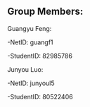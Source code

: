 Group Members:
-------------------------

Guangyu Feng:

-NetID: guangf1 
    
-StudentID: 82985786

Junyou Luo:

-NetID: junyoul5

-StudentID: 80522406
